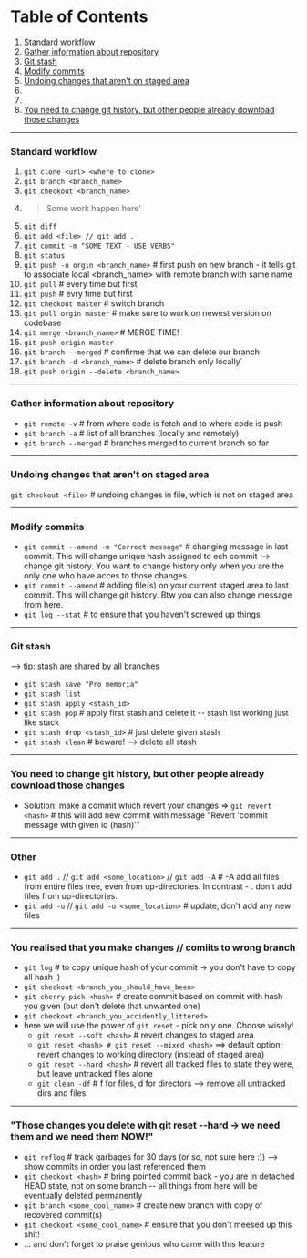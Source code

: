 # Table of Contents
1. [Standard workflow](https://github.com/blazejdobek/Hi_git/blob/master/README.md#standard-workflow)
2. [Gather information about repository](https://github.com/blazejdobek/Hi_git/blob/master/README.md#gather-information-about-repository)
3. [Git stash](https://github.com/blazejdobek/Hi_git/blob/master/README.md#git-stash)
4. [Modify commits](https://github.com/blazejdobek/Hi_git/blob/master/README.md#modify-commits)
5. [Undoing changes that aren't on staged area]()
6. 
7. 
8. [You need to change git history, but other people already download those changes]()

------------------------------------------------------------------------------------

### Standard workflow
1) `git clone <url> <where to clone>`
2) `git branch <branch_name>`
3) `git checkout <branch_name>`
4) > Some work happen here'
5) `git diff`
6) `git add <file> // git add .`
7) `git commit -m "SOME TEXT - USE VERBS"`
8) `git status`
9) `git push -u orgin <branch_name>` # first push on new branch - it tells git to associate local <branch_name> with remote branch with same name
10) `git pull` # every time but first
11) `git push` # evry time but first
12) `git checkout master` # switch branch
13) `git pull orgin master` # make sure to work on newest version on codebase
14) `git merge <branch_name>` # MERGE TIME!
15) `git push origin master`
16) `git branch --merged` # confirme that we can delete our branch
17) `git branch -d <branch_name>` # delete branch only locally`
18) `git push origin --delete <branch_name>`

------------------------------------------------------------------------------------

### Gather information about repository
* `git remote -v` # from where code is fetch and to where code is push
* `git branch -a` # list of all branches (locally and remotely)
* `git branch --merged` # branches merged to current branch so far

------------------------------------------------------------------------------------

### Undoing changes that aren't on staged area
`git checkout <file>` # undoing changes in file, which is not on staged area

------------------------------------------------------------------------------------

### Modify commits
* `git commit --amend -m "Correct message"` # changing message in last commit. This will change unique hash assigned to ech commit --> change git history. You want to change history only when you are the only one who have acces to those changes. 
* `git commit --amend` # adding file(s) on your current staged area to last commit. This will change git history. Btw you can also change message from here.
* `git log --stat` # to ensure that you haven't screwed up things

------------------------------------------------------------------------------------

### Git stash
--> tip: stash are shared by all branches
* `git stash save "Pro memoria"`
* `git stash list`
* `git stash apply <stash_id>`
* `git stash pop` # apply first stash and delete it -- stash list working just like stack
* `git stash drop <stash_id>` # just delete given stash
* `git stash clean` # beware! --> delete all stash

------------------------------------------------------------------------------------

### You need to change git history, but other people already download those changes
* Solution: make a commit which revert your changes => `git revert <hash>` # this will add new commit with message "Revert 'commit message with given id (hash)'"

------------------------------------------------------------------------------------

### Other
* `git add .` // `git add <some_location>` // `git add -A` # -A add all files from entire files tree, even from up-directories. In contrast - . don't add files from up-directories.
* `git add -u` // `git add -u <some_location>` # update, don't add any new files

------------------------------------------------------------------------------------

### You realised that you make changes // comiits to wrong branch
* `git log` # to copy unique hash of your commit -> you don't have to copy all hash :)
* `git checkout <branch_you_should_have_been>`
* `git cherry-pick <hash>` # create commit based on commit with hash you given (but don't delete that unwanted one)
* `git checkout <branch_you_accidently_littered>`
* here we will use the power of `git reset` - pick only one. Choose wisely!
	* `git reset --soft <hash>` # revert changes to staged area
	* `git reset <hash> # git reset --mixed <hash>` ==> default option; revert changes to working directory (instead of staged area)
	* `git reset --hard <hash>` # revert all tracked files to state they were, but leave untracked files alone
	* `git clean -df` # f for files, d for directors --> remove all untracked dirs and files

------------------------------------------------------------------------------------

### "Those changes you delete with git reset --hard -> we need them and we need them NOW!"
* `git reflog` # track garbages for 30 days (or so, not sure here :)) --> show commits in order you last referenced them
* `git checkout <hash>` # bring pointed commit back - you are in detached HEAD state, not on some branch -- all things from here will be eventually deleted permanently
* `git branch <some_cool_name>` # create new branch with copy of recovered commit(s)
* `git checkout <some_cool_name>` # ensure that you don't meesed up this shit!
* ... and don't forget to praise genious who came with this feature

